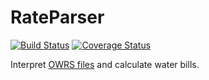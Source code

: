 # RateParser

[![Build Status](https://travis-ci.org/California-Data-Collaborative/RateParser.svg?branch=master)](https://travis-ci.org/California-Data-Collaborative/RateParser) [![Coverage Status](https://img.shields.io/codecov/c/github/California-Data-Collaborative/RateParser.svg)](https://codecov.io/gh/California-Data-Collaborative/RateParser)


Interpret [OWRS files](https://github.com/California-Data-Collaborative/Open-Water-Rate-Specification) and calculate water bills.
